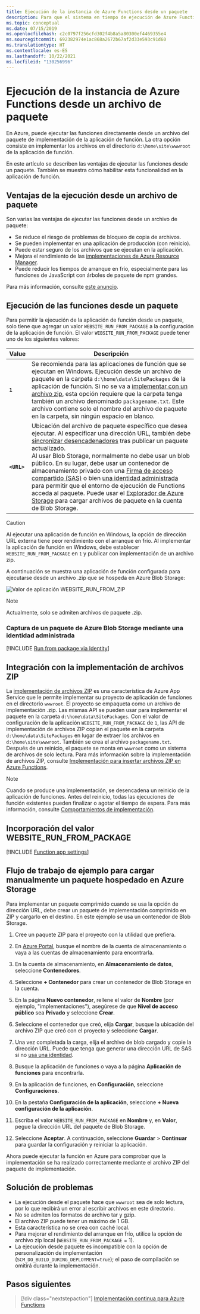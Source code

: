 ```yaml
---
title: Ejecución de la instancia de Azure Functions desde un paquete
description: Para que el sistema en tiempo de ejecución de Azure Functions ejecute sus funciones, monte un archivo del paquete de implementación que contenga los archivos de proyecto de la aplicación de función.
ms.topic: conceptual
ms.date: 07/15/2019
ms.openlocfilehash: c2c0797f256cfd302f4b8a5a80300ef4469355e4
ms.sourcegitcommit: 692382974e1ac868a2672b67af2d33e593c91d60
ms.translationtype: HT
ms.contentlocale: es-ES
ms.lasthandoff: 10/22/2021
ms.locfileid: "130256996"
---
```

# <a name="run-your-azure-functions-from-a-package-file"></a>Ejecución de la instancia de Azure Functions desde un archivo de paquete

En Azure, puede ejecutar las funciones directamente desde un archivo del paquete de implementación de la aplicación de función. La otra opción consiste en implementar los archivos en el directorio `d:\home\site\wwwroot` de la aplicación de función.

En este artículo se describen las ventajas de ejecutar las funciones desde un paquete. También se muestra cómo habilitar esta funcionalidad en la aplicación de función.

## <a name="benefits-of-running-from-a-package-file"></a>Ventajas de la ejecución desde un archivo de paquete
  
Son varias las ventajas de ejecutar las funciones desde un archivo de paquete:

+ Se reduce el riesgo de problemas de bloqueo de copia de archivos.
+ Se pueden implementar en una aplicación de producción (con reinicio).
+ Puede estar seguro de los archivos que se ejecutan en la aplicación.
+ Mejora el rendimiento de las [implementaciones de Azure Resource Manager](functions-infrastructure-as-code.md).
+ Puede reducir los tiempos de arranque en frío, especialmente para las funciones de JavaScript con árboles de paquete de npm grandes.

Para más información, consulte [este anuncio](https://github.com/Azure/app-service-announcements/issues/84).

## <a name="enabling-functions-to-run-from-a-package"></a>Ejecución de las funciones desde un paquete

Para permitir la ejecución de la aplicación de función desde un paquete, solo tiene que agregar un valor `WEBSITE_RUN_FROM_PACKAGE` a la configuración de la aplicación de función. El valor `WEBSITE_RUN_FROM_PACKAGE` puede tener uno de los siguientes valores:

| Value  | Descripción  |
|---------|---------|
| **`1`**  | Se recomienda para las aplicaciones de función que se ejecutan en Windows. Ejecución desde un archivo de paquete en la carpeta `d:\home\data\SitePackages` de la aplicación de función. Si no se va a [implementar con un archivo zip](#integration-with-zip-deployment), esta opción requiere que la carpeta tenga también un archivo denominado `packagename.txt`. Este archivo contiene solo el nombre del archivo de paquete en la carpeta, sin ningún espacio en blanco. |
|**`<URL>`**  | Ubicación del archivo de paquete específico que desea ejecutar. Al especificar una dirección URL, también debe [sincronizar desencadenadores](functions-deployment-technologies.md#trigger-syncing) tras publicar un paquete actualizado. <br/>Al usar Blob Storage, normalmente no debe usar un blob público. En su lugar, debe usar un contenedor de almacenamiento privado con una [Firma de acceso compartido (SAS)](../vs-azure-tools-storage-manage-with-storage-explorer.md#generate-a-sas-in-storage-explorer) o bien [una identidad administrada](#fetch-a-package-from-azure-blob-storage-using-a-managed-identity) para permitir que el entorno de ejecución de Functions acceda al paquete. Puede usar el [Explorador de Azure Storage](../vs-azure-tools-storage-manage-with-storage-explorer.md) para cargar archivos de paquete en la cuenta de Blob Storage. |

> [!CAUTION]
> Al ejecutar una aplicación de función en Windows, la opción de dirección URL externa tiene peor rendimiento con el arranque en frío. Al implementar la aplicación de función en Windows, debe establecer `WEBSITE_RUN_FROM_PACKAGE` en `1` y publicar con implementación de un archivo zip.

A continuación se muestra una aplicación de función configurada para ejecutarse desde un archivo .zip que se hospeda en Azure Blob Storage:

![Valor de aplicación WEBSITE_RUN_FROM_ZIP](./media/run-functions-from-deployment-package/run-from-zip-app-setting-portal.png)

> [!NOTE]
> Actualmente, solo se admiten archivos de paquete .zip.

### <a name="fetch-a-package-from-azure-blob-storage-using-a-managed-identity"></a>Captura de un paquete de Azure Blob Storage mediante una identidad administrada

[!INCLUDE [Run from package via Identity](../../includes/app-service-run-from-package-via-identity.md)]

## <a name="integration-with-zip-deployment"></a>Integración con la implementación de archivos ZIP

La [implementación de archivos ZIP][Zip deployment for Azure Functions] es una característica de Azure App Service que le permite implementar su proyecto de aplicación de funciones en el directorio `wwwroot`. El proyecto se empaqueta como un archivo de implementación .zip. Las mismas API se pueden usar para implementar el paquete en la carpeta `d:\home\data\SitePackages`. Con el valor de configuración de la aplicación `WEBSITE_RUN_FROM_PACKAGE` de `1`, las API de implementación de archivos ZIP copian el paquete en la carpeta `d:\home\data\SitePackages` en lugar de extraer los archivos en `d:\home\site\wwwroot`. También se crea el archivo `packagename.txt`. Después de un reinicio, el paquete se monta en `wwwroot` como un sistema de archivos de solo lectura. Para más información sobre la implementación de archivos ZIP, consulte [Implementación para insertar archivos ZIP en Azure Functions](deployment-zip-push.md).

> [!NOTE]
> Cuando se produce una implementación, se desencadena un reinicio de la aplicación de funciones. Antes del reinicio, todas las ejecuciones de función existentes pueden finalizar o agotar el tiempo de espera. Para más información, consulte [Comportamientos de implementación](functions-deployment-technologies.md#deployment-behaviors).

## <a name="adding-the-website_run_from_package-setting"></a>Incorporación del valor WEBSITE_RUN_FROM_PACKAGE

[!INCLUDE [Function app settings](../../includes/functions-app-settings.md)]


## <a name="example-workflow-for-manually-uploading-a-package-hosted-in-azure-storage"></a>Flujo de trabajo de ejemplo para cargar manualmente un paquete hospedado en Azure Storage

Para implementar un paquete comprimido cuando se usa la opción de dirección URL, debe crear un paquete de implementación comprimido en ZIP y cargarlo en el destino. En este ejemplo se usa un contenedor de Blob Storage. 

1. Cree un paquete ZIP para el proyecto con la utilidad que prefiera.

1. En [Azure Portal](https://portal.azure.com), busque el nombre de la cuenta de almacenamiento o vaya a las cuentas de almacenamiento para encontrarla.
 
1. En la cuenta de almacenamiento, en **Almacenamiento de datos**, seleccione **Contenedores**.

1. Seleccione **+ Contenedor** para crear un contenedor de Blob Storage en la cuenta.

1. En la página **Nuevo contenedor**, rellene el valor de **Nombre** (por ejemplo, "implementaciones"), asegúrese de que **Nivel de acceso público** sea **Privado** y seleccione **Crear**.

1. Seleccione el contenedor que creó, elija **Cargar**, busque la ubicación del archivo ZIP que creó con el proyecto y seleccione **Cargar**.

1. Una vez completada la carga, elija el archivo de blob cargado y copie la dirección URL. Puede que tenga que generar una dirección URL de SAS si no [usa una identidad](#fetch-a-package-from-azure-blob-storage-using-a-managed-identity).

1. Busque la aplicación de funciones o vaya a la página **Aplicación de funciones** para encontrarla. 

1. En la aplicación de funciones, en **Configuración**, seleccione **Configuraciones**.

1. En la pestaña **Configuración de la aplicación**, seleccione **+ Nueva configuración de la aplicación**.

1. Escriba el valor `WEBSITE_RUN_FROM_PACKAGE` en **Nombre** y, en **Valor**, pegue la dirección URL del paquete de Blob Storage.

1. Seleccione **Aceptar**. A continuación, seleccione **Guardar** > **Continuar** para guardar la configuración y reiniciar la aplicación.

Ahora puede ejecutar la función en Azure para comprobar que la implementación se ha realizado correctamente mediante el archivo ZIP del paquete de implementación.

## <a name="troubleshooting"></a>Solución de problemas

- La ejecución desde el paquete hace que `wwwroot` sea de solo lectura, por lo que recibirá un error al escribir archivos en este directorio.
- No se admiten los formatos de archivo tar y gzip.
- El archivo ZIP puede tener un máximo de 1 GB.
- Esta característica no se crea con caché local.
- Para mejorar el rendimiento del arranque en frío, utilice la opción de archivo zip local (`WEBSITE_RUN_FROM_PACKAGE` = 1).
- La ejecución desde paquete es incompatible con la opción de personalización de implementación (`SCM_DO_BUILD_DURING_DEPLOYMENT=true`); el paso de compilación se omitirá durante la implementación.

## <a name="next-steps"></a>Pasos siguientes

> [!div class="nextstepaction"]
> [Implementación continua para Azure Functions](functions-continuous-deployment.md)

[Zip deployment for Azure Functions]: deployment-zip-push.md
